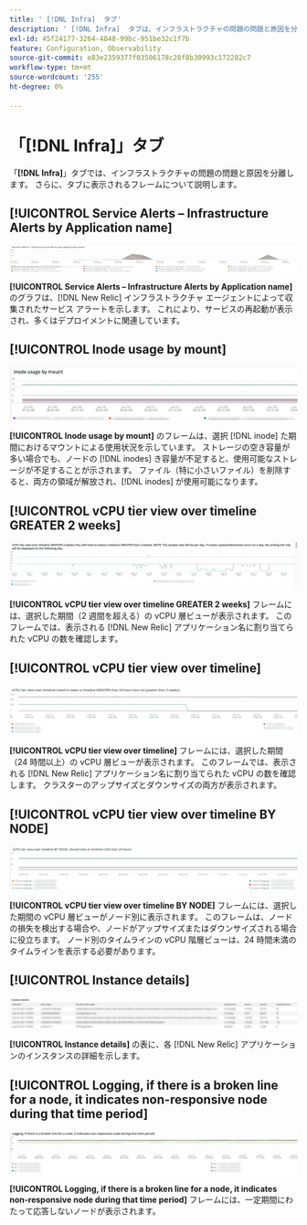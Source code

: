 ```yaml
---
title: ' [!DNL Infra]  タブ'
description: ' [!DNL Infra]  タブは、インフラストラクチャの問題の問題と原因を分離します。'
exl-id: 45f24177-3264-4848-99bc-951be32c1f7b
feature: Configuration, Observability
source-git-commit: e83e2359377f03506178c28f8b30993c172282c7
workflow-type: tm+mt
source-wordcount: '255'
ht-degree: 0%

---
```


# 「[!DNL Infra]」タブ

「**[!DNL Infra]**」タブでは、インフラストラクチャの問題の問題と原因を分離します。 さらに、タブに表示されるフレームについて説明します。

## [!UICONTROL Service Alerts – Infrastructure Alerts by Application name]

![ サービスアラート ](../../assets/tools/observation-for-adobe-commerce/service-alerts.jpg)

**[!UICONTROL Service Alerts – Infrastructure Alerts by Application name]** のグラフは、[!DNL New Relic] インフラストラクチャ エージェントによって収集されたサービス アラートを示します。 これにより、サービスの再起動が表示され、多くはデプロイメントに関連しています。

## [!UICONTROL Inode usage by mount]

![ マウントによる inode の使用 ](../../assets/tools/observation-for-adobe-commerce/inode-usage-mount.jpg)

**[!UICONTROL Inode usage by mount]** のフレームは、選択 [!DNL inode] た期間におけるマウントによる使用状況を示しています。 ストレージの空き容量が多い場合でも、ノードの [!DNL inodes] き容量が不足すると、使用可能なストレージが不足することが示されます。 ファイル（特に小さいファイル）を削除すると、両方の領域が解放され、[!DNL inodes] が使用可能になります。

## [!UICONTROL vCPU tier view over timeline GREATER 2 weeks]

![2 週間以上のタイムラインにわたる vCPU 層の表示 ](../../assets/tools/observation-for-adobe-commerce/vCPU-tier.jpg)

**[!UICONTROL vCPU tier view over timeline GREATER 2 weeks]** フレームには、選択した期間（2 週間を超える）の vCPU 層ビューが表示されます。 このフレームでは、表示される [!DNL New Relic] アプリケーション名に割り当てられた vCPU の数を確認します。

## [!UICONTROL vCPU tier view over timeline]

![vCPU 層ビューのタイムライン ](../../assets/tools/observation-for-adobe-commerce/vcpu-tier-24.jpg)

**[!UICONTROL vCPU tier view over timeline]** フレームには、選択した期間（24 時間以上）の vCPU 層ビューが表示されます。 このフレームでは、表示される [!DNL New Relic] アプリケーション名に割り当てられた vCPU の数を確認します。 クラスターのアップサイズとダウンサイズの両方が表示されます。

## [!UICONTROL vCPU tier view over timeline BY NODE]

![vCPU 層は、ノード別にタイムラインを表示 ](../../assets/tools/observation-for-adobe-commerce/infra_by_node.png)

**[!UICONTROL vCPU tier view over timeline BY NODE]** フレームには、選択した期間の vCPU 層ビューがノード別に表示されます。 このフレームは、ノードの損失を検出する場合や、ノードがアップサイズまたはダウンサイズされる場合に役立ちます。 ノード別のタイムラインの vCPU 階層ビューは、24 時間未満のタイムラインを表示する必要があります。

## [!UICONTROL Instance details]

![ インスタンスの詳細 ](../../assets/tools/observation-for-adobe-commerce/instance-details.jpg)

**[!UICONTROL Instance details]** の表に、各 [!DNL New Relic] アプリケーションのインスタンスの詳細を示します。

## [!UICONTROL Logging, if there is a broken line for a node, it indicates non-responsive node during that time period]

![ レスポンシブノードなし ](../../assets/tools/observation-for-adobe-commerce/non-responsive-node.jpg)

**[!UICONTROL Logging, if there is a broken line for a node, it indicates non-responsive node during that time period]** フレームには、一定期間にわたって応答しないノードが表示されます。
